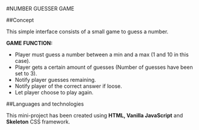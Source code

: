 #NUMBER GUESSER GAME

##Concept

This simple interface consists of a small game to guess a number.

**GAME FUNCTION:**
- Player must guess a number between a min and a max (1 and 10 in this case).
- Player gets a certain amount of guesses (Number of guesses have been set to 3).
- Notify player guesses remaining.
- Notify player of the correct answer if loose.
- Let player choose to play again.

##Languages and technologies

This mini-project has been created using **HTML, Vanilla JavaScript** and **Skeleton** CSS framework.